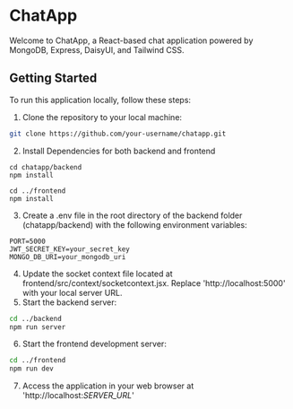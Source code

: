 # ChatApp

Welcome to ChatApp, a React-based chat application powered by MongoDB, Express, DaisyUI, and Tailwind CSS.

## Getting Started

To run this application locally, follow these steps:

1. Clone the repository to your local machine:
```bash
git clone https://github.com/your-username/chatapp.git
```
2. Install Dependencies for both backend and frontend
```
cd chatapp/backend
npm install

cd ../frontend
npm install
```
3. Create a .env file in the root directory of the backend folder (chatapp/backend) with the following environment variables:
```
PORT=5000
JWT_SECRET_KEY=your_secret_key
MONGO_DB_URI=your_mongodb_uri
```
4. Update the socket context file located at frontend/src/context/socketcontext.jsx. Replace 'http://localhost:5000' with your local server URL.
5. Start the backend server:
```bash
cd ../backend
npm run server
```
6. Start the frontend development server:
```bash
cd ../frontend
npm run dev
```
7. Access the application in your web browser at 'http://localhost:*SERVER_URL*'
